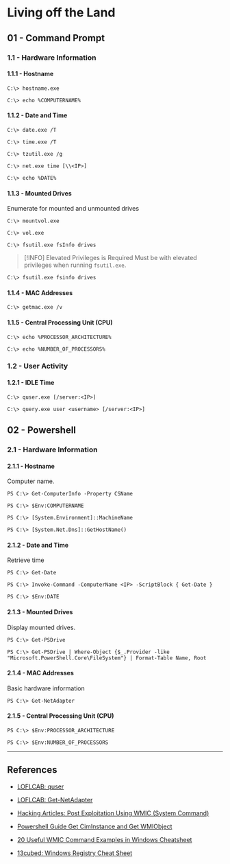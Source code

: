 # Living off the Land

## 01 - Command Prompt

### 1.1 - Hardware Information

#### 1.1.1 - Hostname

```
C:\> hostname.exe

C:\> echo %COMPUTERNAME%
```

#### 1.1.2 - Date and Time

```
C:\> date.exe /T

C:\> time.exe /T

C:\> tzutil.exe /g

C:\> net.exe time [\\<IP>]

C:\> echo %DATE%
```

#### 1.1.3 - Mounted Drives

Enumerate for mounted and unmounted drives

```
C:\> mountvol.exe

C:\> vol.exe

C:\> fsutil.exe fsInfo drives
```

> [!INFO] Elevated Privileges is Required
> Must be with elevated privileges when running `fsutil.exe`.

```
C:\> fsutil.exe fsinfo drives
```

#### 1.1.4 - MAC Addresses

```
C:\> getmac.exe /v
```

#### 1.1.5 - Central Processing Unit (CPU)

```
C:\> echo %PROCESSOR_ARCHITECTURE%

C:\> echo %NUMBER_OF_PROCESSORS%
```

### 1.2 - User Activity

#### 1.2.1 - IDLE Time

```
C:\> quser.exe [/server:<IP>]

C:\> query.exe user <username> [/server:<IP>]
```

## 02 - Powershell

### 2.1 - Hardware Information

#### 2.1.1 - Hostname

Computer name.

```
PS C:\> Get-ComputerInfo -Property CSName

PS C:\> $Env:COMPUTERNAME

PS C:\> [System.Environment]::MachineName

PS C:\> [System.Net.Dns]::GetHostName()
```

#### 2.1.2 - Date and Time

Retrieve time

```
PS C:\> Get-Date

PS C:\> Invoke-Command -ComputerName <IP> -ScriptBlock { Get-Date }

PS C:\> $Env:DATE
```

#### 2.1.3 - Mounted Drives

Display mounted drives.

```
PS C:\> Get-PSDrive

PS C:\> Get-PSDrive | Where-Object {$_.Provider -like "Microsoft.PowerShell.Core\FileSystem"} | Format-Table Name, Root
```

#### 2.1.4 - MAC Addresses

Basic hardware information

```
PS C:\> Get-NetAdapter
```

#### 2.1.5 - Central Processing Unit (CPU)

```
PS C:\> $Env:PROCESSOR_ARCHITECTURE

PS C:\> $Env:NUMBER_OF_PROCESSORS
```

---
## References

- [LOFLCAB: quser](https://lofl-project.github.io/loflcab/Binaries/quser/)

- [LOFLCAB: Get-NetAdapter](https://lofl-project.github.io/loflcab/Cmdlets/Get-NetAdapter/)

- [Hacking Articles: Post Exploitation Using WMIC (System Command)](https://www.hackingarticles.in/post-exploitation-using-wmic-system-command/)

- [Powershell Guide Get CimInstance and Get WMIObject](https://www.pdq.com/blog/powershell-guide-get-ciminstance-and-get-wmiobject/)

- [20 Useful WMIC Command Examples in Windows Cheatsheet](https://www.cyberithub.com/20-useful-wmic-command-examples-in-windows-cheat-sheet/)

- [13cubed: Windows Registry Cheat Sheet](https://13cubed.s3.amazonaws.com/downloads/windows_registry_cheat_sheet.pdf)